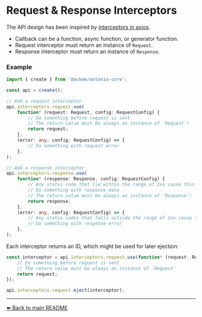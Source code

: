 # Request & Response Interceptors

The API design has been inspired by [interceptors in axios](https://axios-http.com/docs/interceptors).

-   Callback can be a function, async function, or generator function.
-   Request interceptor must return an instance of `Request`.
-   Response interceptor must return an instance of `Response`.

### Example

```ts
import { create } from '@ackee/antonio-core';

const api = create();

// Add a request interceptor
api.interceptors.request.use(
    function* (request: Request, config: RequestConfig) {
        // Do something before request is sent
        // The return value must be always an instance of `Request`!
        return request;
    },
    (error: any, config: RequestConfig) => {
        // Do something with request error
    },
);

// Add a response interceptor
api.interceptors.response.use(
    function* (response: Response, config: RequestConfig) {
        // Any status code that lie within the range of 2xx cause this function to trigger
        // Do something with response data
        // The return value must be always an instance of `Response`!
        return response;
    },
    (error: any, config: RequestConfig) => {
        // Any status codes that falls outside the range of 2xx cause this function to trigger
        // Do something with response error
    },
);
```

Each interceptor returns an ID, which might be used for later ejection:

```ts
const interceptor = api.interceptors.request.use(function* (request: Request, config: RequestConfig) {
    // Do something before request is sent
    // The return value must be always an instance of `Request`
    return request;
});

api.interceptors.request.eject(interceptor);
```

---

[⬅️ Back to main README](../README.md)
